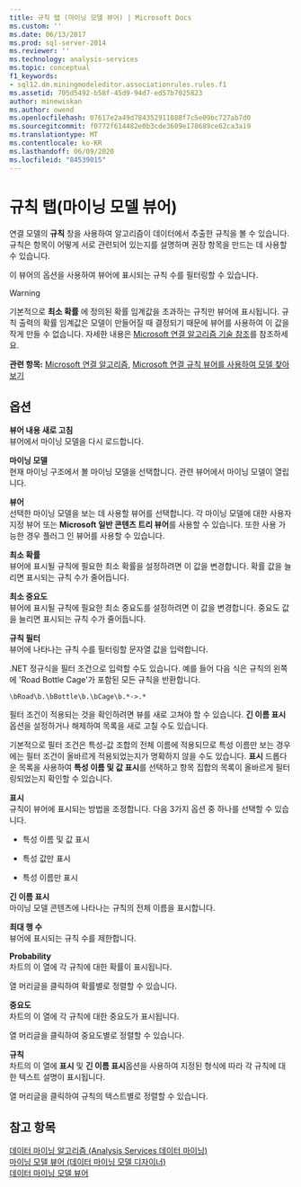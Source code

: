 ```yaml
---
title: 규칙 탭 (마이닝 모델 뷰어) | Microsoft Docs
ms.custom: ''
ms.date: 06/13/2017
ms.prod: sql-server-2014
ms.reviewer: ''
ms.technology: analysis-services
ms.topic: conceptual
f1_keywords:
- sql12.dm.miningmodeleditor.associationrules.rules.f1
ms.assetid: 705d5492-b58f-45d9-94d7-ed57b7025823
author: minewiskan
ms.author: owend
ms.openlocfilehash: 07617e2a49d784352911088f7c5e09bc727ab7d0
ms.sourcegitcommit: f0772f614482e0b3cde3609e178689ce62ca3a19
ms.translationtype: MT
ms.contentlocale: ko-KR
ms.lasthandoff: 06/09/2020
ms.locfileid: "84539015"
---
```

# <a name="rules-tab-mining-model-viewer"></a>규칙 탭(마이닝 모델 뷰어)
  연결 모델의 **규칙** 창을 사용하여 알고리즘이 데이터에서 추출한 규칙을 볼 수 있습니다. 규칙은 항목이 어떻게 서로 관련되어 있는지를 설명하며 권장 항목을 만드는 데 사용할 수 있습니다.  
  
 이 뷰어의 옵션을 사용하여 뷰어에 표시되는 규칙 수를 필터링할 수 있습니다.  
  
> [!WARNING]  
>  기본적으로 **최소 확률** 에 정의된 확률 임계값을 초과하는 규칙만 뷰어에 표시됩니다. 규칙 출력의 확률 임계값은 모델이 만들어질 때 결정되기 때문에 뷰어를 사용하여 이 값을 작게 만들 수 없습니다. 자세한 내용은 [Microsoft 연결 알고리즘 기술 참조](data-mining/microsoft-association-algorithm-technical-reference.md)를 참조하세요.  
  
 **관련 항목:** [Microsoft 연결 알고리즘](data-mining/microsoft-association-algorithm.md), [Microsoft 연결 규칙 뷰어를 사용하여 모델 찾아보기](data-mining/browse-a-model-using-the-microsoft-association-rules-viewer.md)  
  
## <a name="options"></a>옵션  
 **뷰어 내용 새로 고침**  
 뷰어에서 마이닝 모델을 다시 로드합니다.  
  
 **마이닝 모델**  
 현재 마이닝 구조에서 볼 마이닝 모델을 선택합니다. 관련 뷰어에서 마이닝 모델이 열립니다.  
  
 **뷰어**  
 선택한 마이닝 모델을 보는 데 사용할 뷰어를 선택합니다. 각 마이닝 모델에 대한 사용자 지정 뷰어 또는 **Microsoft 일반 콘텐츠 트리 뷰어**를 사용할 수 있습니다. 또한 사용 가능한 경우 플러그 인 뷰어를 사용할 수 있습니다.  
  
 **최소 확률**  
 뷰어에 표시될 규칙에 필요한 최소 확률을 설정하려면 이 값을 변경합니다. 확률 값을 늘리면 표시되는 규칙 수가 줄어듭니다.  
  
 **최소 중요도**  
 뷰어에 표시될 규칙에 필요한 최소 중요도를 설정하려면 이 값을 변경합니다. 중요도 값을 늘리면 표시되는 규칙 수가 줄어듭니다.  
  
 **규칙 필터**  
 뷰어에 나타나는 규칙 수를 필터링할 문자열 값을 입력합니다.  
  
 .NET 정규식을 필터 조건으로 입력할 수도 있습니다. 예를 들어 다음 식은 규칙의 왼쪽에 'Road Bottle Cage'가 포함된 모든 규칙을 반환합니다.  
  
 `\bRoad\b.\bBottle\b.\bCage\b.*->.*`  
  
 필터 조건이 적용되는 것을 확인하려면 뷰를 새로 고쳐야 할 수 있습니다. **긴 이름 표시** 옵션을 설정하거나 해제하여 목록을 새로 고칠 수도 있습니다.  
  
 기본적으로 필터 조건은 특성-값 조합의 전체 이름에 적용되므로 특성 이름만 보는 경우에는 필터 조건이 올바르게 적용되었는지가 명확하지 않을 수도 있습니다. **표시** 드롭다운 목록을 사용하여 **특성 이름 및 값 표시**를 선택하고 항목 집합의 목록이 올바르게 필터링되었는지 확인할 수 있습니다.  
  
 **표시**  
 규칙이 뷰어에 표시되는 방법을 조정합니다. 다음 3가지 옵션 중 하나를 선택할 수 있습니다.  
  
-   특성 이름 및 값 표시  
  
-   특성 값만 표시  
  
-   특성 이름만 표시  
  
 **긴 이름 표시**  
 마이닝 모델 콘텐츠에 나타나는 규칙의 전체 이름을 표시합니다.  
  
 **최대 행 수**  
 뷰어에 표시되는 규칙 수를 제한합니다.  
  
 **Probability**  
 차트의 이 열에 각 규칙에 대한 확률이 표시됩니다.  
  
 열 머리글을 클릭하여 확률별로 정렬할 수 있습니다.  
  
 **중요도**  
 차트의 이 열에 각 규칙에 대한 중요도가 표시됩니다.  
  
 열 머리글을 클릭하여 중요도별로 정렬할 수 있습니다.  
  
 **규칙**  
 차트의 이 열에 **표시** 및 **긴 이름 표시**옵션을 사용하여 지정된 형식에 따라 각 규칙에 대한 텍스트 설명이 표시됩니다.  
  
 열 머리글을 클릭하여 규칙의 텍스트별로 정렬할 수 있습니다.  
  
## <a name="see-also"></a>참고 항목  
 [데이터 마이닝 알고리즘 &#40;Analysis Services 데이터 마이닝&#41;](data-mining/data-mining-algorithms-analysis-services-data-mining.md)   
 [마이닝 모델 뷰어 &#40;데이터 마이닝 모델 디자이너&#41;](mining-model-viewers-data-mining-model-designer.md)   
 [데이터 마이닝 모델 뷰어](data-mining/data-mining-model-viewers.md)  
  
  
